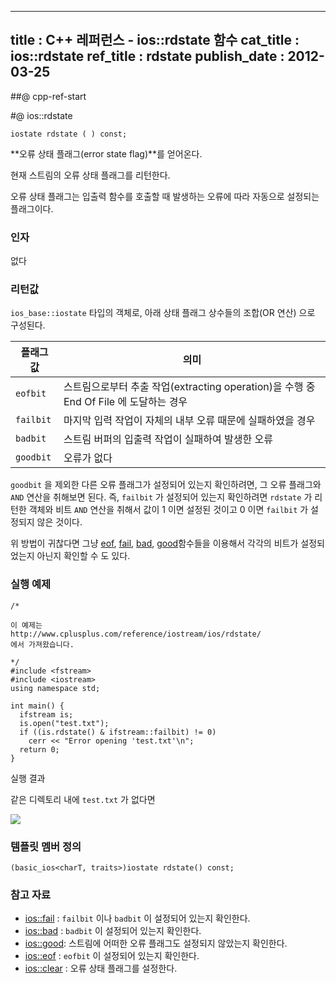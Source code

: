 ----------------
title : C++ 레퍼런스 - ios::rdstate 함수
cat_title :  ios::rdstate
ref_title : rdstate
publish_date : 2012-03-25
--------------



##@ cpp-ref-start

#@ ios::rdstate

```info-format
iostate rdstate ( ) const;

```

**오류 상태 플래그(error state flag)**를 얻어온다.

현재 스트림의 오류 상태 플래그를 리턴한다.

오류 상태 플래그는 입출력 함수를 호출할 때 발생하는 오류에 따라 자동으로 설정되는 플래그이다.



###  인자

없다



###  리턴값


`ios_base::iostate` 타입의 객체로, 아래 상태 플래그 상수들의 조합(OR 연산) 으로 구성된다.

|플래그 값|의미|
|-------|----|
|`eofbit`|스트림으로부터 추출 작업(extracting operation)을 수행 중 End Of File 에 도달하는 경우|
|`failbit`|마지막 입력 작업이 자체의 내부 오류 때문에 실패하였을 경우|
|`badbit`|스트림 버퍼의 입출력 작업이 실패하여 발생한 오류|
|`goodbit`|오류가 없다|

`goodbit` 을 제외한 다른 오류 플래그가 설정되어 있는지 확인하려면, 그 오류 플래그와 `AND` 연산을 취해보면 된다. 즉, `failbit` 가 설정되어 있는지 확인하려면 `rdstate` 가 리턴한 객체와 비트 `AND` 연산을 취해서 값이 1 이면 설정된 것이고 0 이면 `failbit` 가 설정되지 않은 것이다.

위 방법이 귀찮다면 그냥 [eof](http://itguru.tistory.com/167), [fail](http://itguru.tistory.com/165), [bad](http://itguru.tistory.com/166), [good](http://itguru.tistory.com/164)함수들을 이용해서 각각의 비트가 설정되었는지 아닌지 확인할 수 도 있다.



###  실행 예제





```cpp-formatted
/*

이 예제는
http://www.cplusplus.com/reference/iostream/ios/rdstate/
에서 가져왔습니다.

*/
#include <fstream>
#include <iostream>
using namespace std;

int main() {
  ifstream is;
  is.open("test.txt");
  if ((is.rdstate() & ifstream::failbit) != 0)
    cerr << "Error opening 'test.txt'\n";
  return 0;
}
```


실행 결과

같은 디렉토리 내에 `test.txt` 가 없다면


![](http://img1.daumcdn.net/thumb/R1920x0/?fname=http%3A%2F%2Fcfile21.uf.tistory.com%2Fimage%2F193DD94F4F6E6A952D5EB7)




###  템플릿 멤버 정의





```cpp-formatted
(basic_ios<charT, traits>)iostate rdstate() const;
```




###  참고 자료

*  [ios::fail](http://itguru.tistory.com/165)  :  `failbit` 이나 `badbit` 이 설정되어 있는지 확인한다.
*  [ios::bad](http://itguru.tistory.com/166)  :  `badbit` 이 설정되어 있는지 확인한다.
*  [ios::good](http://itguru.tistory.com/164):  스트림에 어떠한 오류 플래그도 설정되지 않았는지 확인한다.
*  [ios::eof](http://itguru.tistory.com/167)  :  `eofbit` 이 설정되어 있는지 확인한다.
*  [ios::clear](http://itguru.tistory.com/180)  :  오류 상태 플래그를 설정한다.